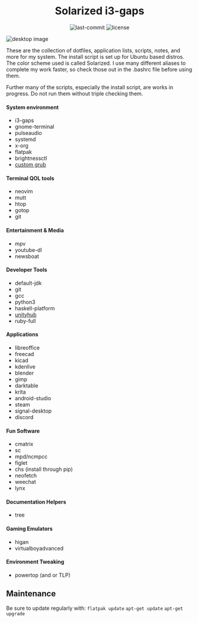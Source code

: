 <div id="header" style="text-align:center;">
<h1>Solarized i3-gaps</h1>
<p>
<img alt="last-commit" style="align:center;" src="https://img.shields.io/github/last-commit/kinnaman/dotfiles">
<img alt="license" style="align:center;" src="https://img.shields.io/github/license/kinnaman/dotfiles">
</p>
</div>

![desktop image](https://i.imgur.com/eRAtjvM.png "desktop")

These are the collection of dotfiles, application lists, scripts, notes, and more for my system. The install script is set up for Ubuntu based distros. The color scheme used is called Solarized. I use many different aliases to complete my work faster, so check those out in the .bashrc file before using them.

Further many of the scripts, especially the install script, are works in progress. Do not run them without triple checking them. 

#### System environment
- i3-gaps
- gnome-terminal
- pulseaudio
- systemd
- x-org
- flatpak
- brightnessctl
- [custom grub](https://www.gnome-look.org/p/1009236)

#### Terminal QOL tools
- neovim
- mutt
- htop
- gotop
- git

#### Entertainment & Media
- mpv
- youtube-dl
- newsboat

#### Developer Tools
- default-jdk
- git
- gcc
- python3
- haskell-platform
- [unityhub](https://docs.unity3d.com/hub/manual/InstallHub.html#install-hub-linux)
- ruby-full

#### Applications
- libreoffice
- freecad
- kicad
- kdenlive
- blender
- gimp
- darktable
- krita
- android-studio
- steam
- signal-desktop
- discord

#### Fun Software
- cmatrix
- sc
- mpd/ncmpcc
- figlet
- chs (install through pip) 
- neofetch
- weechat
- lynx

#### Documentation Helpers
- tree

#### Gaming Emulators
- higan
- virtualboyadvanced

#### Environment Tweaking
- powertop (and or TLP)

## Maintenance
Be sure to update regularly with:
<code>flatpak update</code>
<code>apt-get update</code>
<code>apt-get upgrade</code>
